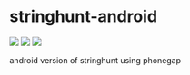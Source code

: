 # stringhunt-android

<img src=https://build.phonegap.com/apps/3561412/badge/1765027468/version.svg /> <img src=https://build.phonegap.com/apps/3561412/badge/1765027468.svg /> <img src=https://build.phonegap.com/apps/3561412/badge/1765027468/android.svg />

android version of stringhunt using phonegap

